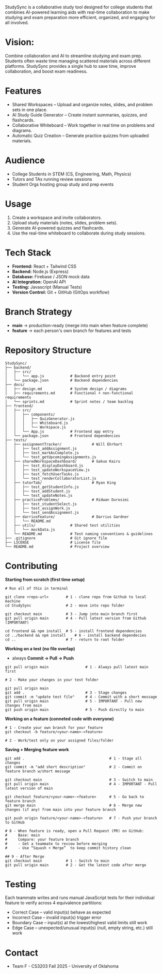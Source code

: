StudySync is a collaborative study tool designed for college students that combines AI-powered learning aids with real-time collaboration to make studying and exam preparation more efficient, organized, and engaging for all involved.

# Vision:

Combine collaboration and AI to streamline studying and exam prep. Students often waste time managing scattered materials across different platforms. StudySync provides a single hub to save time, improve collaboration, and boost exam readiness.

# Features

- Shared Workspaces – Upload and organize notes, slides, and problem sets in one place.  
- AI Study Guide Generator – Create instant summaries, quizzes, and flashcards.  
- Collaborative Whiteboard – Work together in real time on problems and diagrams.  
- Automatic Quiz Creation – Generate practice quizzes from uploaded materials.

# Audience

- College Students in STEM (CS, Engineering, Math, Physics)  
- Tutors and TAs running review sessions  
- Student Orgs hosting group study and prep events  

# Usage

1. Create a workspace and invite collaborators.  
2. Upload study materials (notes, slides, problem sets).  
3. Generate AI-powered quizzes and flashcards.  
4. Use the real-time whiteboard to collaborate during study sessions.  

# Tech Stack
- **Frontend:** React + Tailwind CSS  
- **Backend:** Node.js (Express)  
- **Database:** Firebase / JSON mock data  
- **AI Integration:** OpenAI API  
- **Testing:** Javascript (Manual Tests) 
- **Version Control:** Git + GitHub (GitOps workflow)


# Branch Strategy
- **main** -> production-ready (merge into main when feature complete)
- **feature** -> each person's own branch for features and tests


# Repository Structure
```text
StudySync/
├── backend/
│   ├── src/
│   │   └── app.js            # Backend entry point
│   └── package.json          # Backend dependencies
├── docs/
│   ├── design.md             # System design / diagrams
│   ├── requirements.md       # Functional + non-functional requirements
│   └── sprints.md            # Sprint notes / team backlog
├── frontend/
│   ├── src/
│   │   ├── components/
│   │   │   ├── QuizGenerator.js
│   │   │   ├── Whiteboard.js
│   │   │   └── Workspace.js
│   │   └── App.js            # Frontend app entry
│   └── package.json          # Frontend dependencies
├── tests/
│   ├── assignmentTracker/              # Will Ehrhart
│   │   ├── test_addAssignment.js
│   │   ├── test_markAsComplete.js
│   │   └── test_getUpcomingAssignments.js
│   ├── sharedWorkspaceDashboard/       # Gakuo Kairu
│   │   ├── test_displayDashboard.js
│   │   ├── test_updateWorkspaceView.js
│   │   ├── test_fetchUserTasks.js
│   │   └── test_renderCollaboratorList.js
│   ├── tutorTab/                       # Ryan King
│   │   ├── test_getStudentInfo.js
│   │   ├── test_addStudent.js
│   │   └── test_updateNotes.js
│   ├── practiceProblems/               # Ridwan Durosimi
│   │   ├── test_studentSelect.js
│   │   ├── test_assignWork.js
│   │   └── test_sendAssignment.js
│   ├── darriusFeature/                 # Darrius Gardner
│   │   └── README.md
│   ├── utils/                # Shared test utilities
│   │   └── mockData.js
│   └── README.md             # Test naming conventions & guidelines
├── .gitignore                # Git ignore file
├── LICENSE                   # License file
└── README.md                 # Project overview
```

# Contributing
**Starting from scratch (first time setup)** 
``` text
# Run all of this in terminal

git clone <repo-url>        # 1 - clone repo from Github to local machine
cd StudySync                # 2 - move into repo folder

git checkout main           # 3 - Jump into main branch first
git pull origin main        # 4 - Pull latest version from Github (IMPORTANT)

cd frontend && npm install  # 5 - install frontend dependencies
cd ../backend && npm install    # 6 - install backend dependecies
cd ..                       # 7 - return to root folder 
```

**Working on a test (no file overlap)** 
- always **Commit -> Pull -> Push**
``` text
git pull origin main                 # 1 - Always pull latest main first

# 2 - Make your changes in your test folder

git pull origin main
git add .                            # 3 - Stage changes
git commit -m "update test file"     # 4 - Commit with a short message
git pull origin main                 # 5 - IMPORTANT - Pull new changes from main
git push origin main                 # 5 - Push directly to main

```
**Working on a feature (conneted code with everyone)** 
``` text
# 1 - Create your own branch for your feature
git checkout -b feature/<your-name>-<feature>   

# 2 - Work/test only on your assigned files/folder
```

**Saving + Merging feature work** 
``` text
git add .                                       # 1 - Stage all changes
git commit -m "add short description"           # 2 - Commit on feature branch w/short message

git checkout main                               # 3 - Switch to main
git pull origin main                            # 4 - IMPORTANT - Pull latest version of main

git checkout feature/<your-name>-<feature>      # 5 - Go back to feature branch
git merge main                                  # 6 - Merge new changes (if any) from main into your feature branch

git push origin feature/<your-name>-<feature>   # 7 - Push your branch to GitHub

# 8 - When feature is ready, open a Pull Request (PR) on GitHub:
#     Base: main
#     Compare: your feature branch
#     - Get a teammate to review before merging
#     - Use “Squash + Merge”  to keep commit history clean

## 9 - After Merge
git checkout main           # 1 - Switch to main
git pull origin main        # 2 - Get the latest code after merge
```

# Testing
Each teammate writes and runs manual JavaScript tests for their individual feature to verify across 4 equivalence partitions:
- Correct Case – valid input(s) behave as expected
- Incorrect Case – invalid input(s) trigger error
- Boundary Case – input(s) at the lowest/highest valid limits still work
- Edge Case – unexpected/unusual input(s) (null, empty string, etc.) still work

# Contact
- Team F - CS3203 Fall 2025 - University of Oklahoma